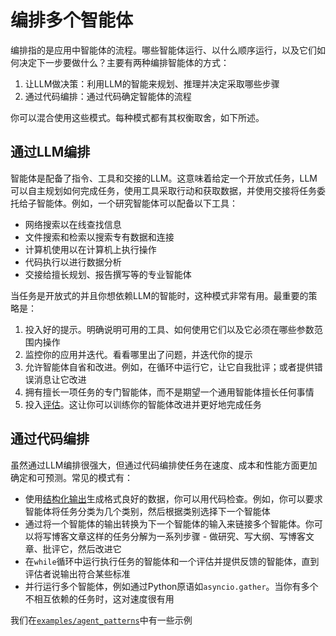 # 编排多个智能体

编排指的是应用中智能体的流程。哪些智能体运行、以什么顺序运行，以及它们如何决定下一步要做什么？主要有两种编排智能体的方式：

1. 让LLM做决策：利用LLM的智能来规划、推理并决定采取哪些步骤
2. 通过代码编排：通过代码确定智能体的流程

你可以混合使用这些模式。每种模式都有其权衡取舍，如下所述。

## 通过LLM编排

智能体是配备了指令、工具和交接的LLM。这意味着给定一个开放式任务，LLM可以自主规划如何完成任务，使用工具采取行动和获取数据，并使用交接将任务委托给子智能体。例如，一个研究智能体可以配备以下工具：

-   网络搜索以在线查找信息
-   文件搜索和检索以搜索专有数据和连接
-   计算机使用以在计算机上执行操作
-   代码执行以进行数据分析
-   交接给擅长规划、报告撰写等的专业智能体

当任务是开放式的并且你想依赖LLM的智能时，这种模式非常有用。最重要的策略是：

1. 投入好的提示。明确说明可用的工具、如何使用它们以及它必须在哪些参数范围内操作
2. 监控你的应用并迭代。看看哪里出了问题，并迭代你的提示
3. 允许智能体自省和改进。例如，在循环中运行它，让它自我批评；或者提供错误消息让它改进
4. 拥有擅长一项任务的专门智能体，而不是期望一个通用智能体擅长任何事情
5. 投入[评估](https://platform.openai.com/docs/guides/evals)。这让你可以训练你的智能体改进并更好地完成任务

## 通过代码编排

虽然通过LLM编排很强大，但通过代码编排使任务在速度、成本和性能方面更加确定和可预测。常见的模式有：

-   使用[结构化输出](https://platform.openai.com/docs/guides/structured-outputs)生成格式良好的数据，你可以用代码检查。例如，你可以要求智能体将任务分类为几个类别，然后根据类别选择下一个智能体
-   通过将一个智能体的输出转换为下一个智能体的输入来链接多个智能体。你可以将写博客文章这样的任务分解为一系列步骤 - 做研究、写大纲、写博客文章、批评它，然后改进它
-   在`while`循环中运行执行任务的智能体和一个评估并提供反馈的智能体，直到评估者说输出符合某些标准
-   并行运行多个智能体，例如通过Python原语如`asyncio.gather`。当你有多个不相互依赖的任务时，这对速度很有用

我们在[`examples/agent_patterns`](https://github.com/openai/openai-agents-python/tree/main/examples/agent_patterns)中有一些示例
